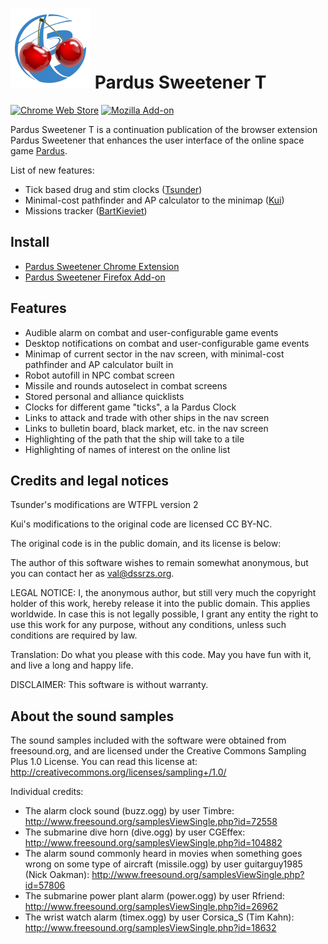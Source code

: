 ![Pardus Sweetener Logo](https://github.com/valitas/Pardus-Sweetener/blob/master/chrome/icons/128.png?raw=true)
Pardus Sweetener T 
================
[![Chrome Web Store](https://img.shields.io/chrome-web-store/v/oljkdelpabjlpofhomedemighchghfik.svg)](https://chrome.google.com/webstore/detail/oljkdelpabjlpofhomedemighchghfik) [![Mozilla Add-on](https://img.shields.io/amo/v/pardus-sweetener-t.svg)](https://addons.mozilla.org/firefox/addon/pardus-sweetener-t/)

Pardus Sweetener T is a continuation publication of the browser extension Pardus Sweetener that enhances the user
interface of the online space game [Pardus](https://www.pardus.at/).

List of new features:
 * Tick based drug and stim clocks ([Tsunder](https://github.com/Tsunder/Pardus-Sweetener))
 * Minimal-cost pathfinder and AP calculator to the minimap ([Kui](https://github.com/likuilin/Pardus-Sweetener))
 * Missions tracker ([BartKieviet](https://github.com/BartKieviet))

Install
-------

* [Pardus Sweetener Chrome Extension](https://chrome.google.com/webstore/detail/oljkdelpabjlpofhomedemighchghfik)
* [Pardus Sweetener Firefox Add-on](https://addons.mozilla.org/en-GB/firefox/addon/pardus-sweetener-t/)

Features
--------

 * Audible alarm on combat and user-configurable game events
 * Desktop notifications on combat and user-configurable game events
 * Minimap of current sector in the nav screen, with minimal-cost pathfinder and AP calculator built in
 * Robot autofill in NPC combat screen
 * Missile and rounds autoselect in combat screens
 * Stored personal and alliance quicklists
 * Clocks for different game "ticks", a la Pardus Clock
 * Links to attack and trade with other ships in the nav screen
 * Links to bulletin board, black market, etc. in the nav screen
 * Highlighting of the path that the ship will take to a tile
 * Highlighting of names of interest on the online list

Credits and legal notices
-------------------------

Tsunder's modifications are WTFPL version 2

Kui's modifications to the original code are licensed CC BY-NC. 

The original code is in the public domain, and its license is below:

The author of this software wishes to remain somewhat anonymous, but
you can contact her as val@dssrzs.org.

LEGAL NOTICE: I, the anonymous author, but still very much the
copyright holder of this work, hereby release it into the public
domain. This applies worldwide. In case this is not legally possible,
I grant any entity the right to use this work for any purpose, without
any conditions, unless such conditions are required by law.

Translation: Do what you please with this code. May you have fun with
it, and live a long and happy life.

DISCLAIMER: This software is without warranty.

About the sound samples
-----------------------

The sound samples included with the software were obtained from
freesound.org, and are licensed under the Creative Commons Sampling
Plus 1.0 License.  You can read this license at:
http://creativecommons.org/licenses/sampling+/1.0/

Individual credits:

 * The alarm clock sound (buzz.ogg) by user Timbre:
   http://www.freesound.org/samplesViewSingle.php?id=72558
 * The submarine dive horn (dive.ogg) by user CGEffex:
   http://www.freesound.org/samplesViewSingle.php?id=104882
 * The alarm sound commonly heard in movies when something goes wrong
   on some type of aircraft (missile.ogg) by user guitarguy1985 (Nick
   Oakman):
   http://www.freesound.org/samplesViewSingle.php?id=57806
 * The submarine power plant alarm (power.ogg) by user Rfriend:
   http://www.freesound.org/samplesViewSingle.php?id=26962
 * The wrist watch alarm (timex.ogg) by user Corsica_S (Tim Kahn):
   http://www.freesound.org/samplesViewSingle.php?id=18632
